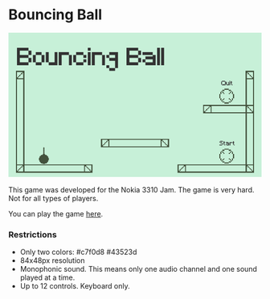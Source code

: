 # Bouncing Ball

![](images/Banner.png)

This game was developed for the Nokia 3310 Jam.
The game is very hard. Not for all types of players.

You can play the game [here](https://smeurfy.itch.io/bouncing-ball).

### Restrictions
- Only two colors: #c7f0d8 #43523d
- 84x48px resolution
- Monophonic sound. This means only one audio channel and one sound played at a time.
- Up to 12 controls. Keyboard only.
